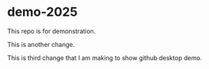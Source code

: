 # demo-2025
This repo is for demonstration. 

This is another change. 

This is third change that I am making to show github desktop demo.

